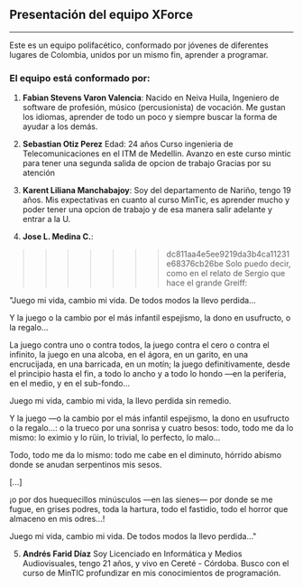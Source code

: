 ## Presentación del equipo XForce
---
Este es un equipo polifacético, conformado por jóvenes de diferentes lugares de Colombia, unidos por un mismo fin, aprender a programar.

### El equipo está conformado por:
1. **Fabian Stevens Varon Valencia**: Nacido en Neiva Huila, Ingeniero de software de profesión, músico (percusionista) de vocación. Me gustan los idiomas, aprender de todo un poco y siempre buscar la forma de ayudar a los demás.

 
2. **Sebastian Otiz Perez** 
Edad: 24 años
Curso ingenieria de Telecomunicaciones en el ITM de Medellin.
Avanzo en este curso mintic para tener una segunda salida de opcion de trabajo
Gracias por su atención

3. **Karent Liliana Manchabajoy**: Soy del departamento de Nariño, tengo 19 años. Mis expectativas en cuanto al curso MinTic, es aprender mucho y poder tener una opcion de trabajo y de esa manera salir adelante y entrar a la U.

4. **Jose L. Medina C.**:
>>>>>>> dc811aa4e5ee9219da3b4ca11231e68376cb26be
Solo puedo decir, como en el relato de Sergio que hace el grande Greiff:
<p>"Juego mi vida, cambio mi vida.
De todos modos
la llevo perdida...

Y la juego o la cambio por el más infantil espejismo,
la dono en usufructo, o la regalo...

La juego contra uno o contra todos,
la juego contra el cero o contra el infinito,
la juego en una alcoba, en el ágora, en un garito,
en una encrucijada, en una barricada, en un motín;
la juego definitivamente, desde el principio hasta el fin,
a todo lo ancho y a todo lo hondo
—en la periferia, en el medio,
y en el sub-fondo...

Juego mi vida, cambio mi vida,
la llevo perdida
sin remedio.

Y la juego —o la cambio por el más infantil espejismo,
la dono en usufructo o la regalo...:
o la trueco por una sonrisa y cuatro besos:
todo, todo me da lo mismo:
lo eximio y lo rüin, lo trivial, lo perfecto, lo malo...

Todo, todo me da lo mismo:
todo me cabe en el diminuto, hórrido abismo
donde se anudan serpentinos mis sesos.

[...]

¡o por dos huequecillos minúsculos
—en las sienes— por donde se me fugue, en grises podres, toda la hartura, todo el fastidio, todo el horror que
almaceno en mis odres...!

Juego mi vida, cambio mi vida.
De todos modos
la llevo perdida..." </p>

5. **Andrés Farid Díaz**
Soy Licenciado en Informática y Medios Audiovisuales, tengo 21 años, y vivo en Cereté - Córdoba.
Busco con el curso de MinTIC profundizar en mis conocimientos de programación. 
